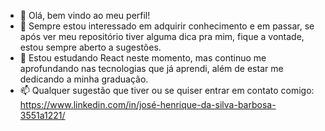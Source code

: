- 👋 Olá, bem vindo ao meu perfil!
- 👀 Sempre estou interessado em adquirir conhecimento e em passar, se após ver meu repositório tiver alguma dica pra mim, fique a vontade, estou sempre aberto a sugestões.
- 🌱 Estou estudando React neste momento, mas continuo me aprofundando nas tecnologias que já aprendi, além de estar me dedicando a minha graduação.
- 📫 Qualquer sugestão que tiver ou se quiser entrar em contato comigo: https://www.linkedin.com/in/josé-henrique-da-silva-barbosa-3551a1221/

<!---
Henriquesb-1/Henriquesb-1 is a ✨ special ✨ repository because its `README.md` (this file) appears on your GitHub profile.
You can click the Preview link to take a look at your changes.
--->
